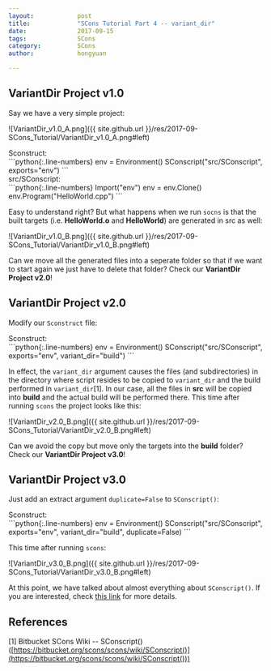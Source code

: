 ```yaml
---
layout:            post
title:             "SCons Tutorial Part 4 -- variant_dir"
date:              2017-09-15
tags:              SCons
category:          SCons
author:            hongyuan

---
```


## VariantDir Project v1.0

Say we have a very simple project:

![VariantDir_v1.0_A.png]({{ site.github.url }}/res/2017-09-SCons_Tutorial/VariantDir_v1.0_A.png#left)
<div style="clear:left"></div>

<div class="div-nm">Sconstruct:</div>
```python{:.line-numbers}
env = Environment()
SConscript("src/SConscript", exports="env")
```

<div class="div-nm">src/SConscript:</div>
```python{:.line-numbers}
Import("env")
env = env.Clone()
env.Program("HelloWorld.cpp")
```

Easy to understand right? But what happens when we run `socns` is that the built targets (i.e. **HelloWorld.o** and **HelloWorld**) are generated in src as well:

![VariantDir_v1.0_B.png]({{ site.github.url }}/res/2017-09-SCons_Tutorial/VariantDir_v1.0_B.png#left)
<div style="clear:left"></div>

Can we move all the generated files into a seperate folder so that if we want to start again we just have to delete that folder? Check our **VariantDir Project v2.0**!


## VariantDir Project v2.0

Modify our `Sconstruct` file:

<div class="div-nm">Sconstruct:</div>
```python{:.line-numbers}
env = Environment()
SConscript("src/SConscript", exports="env", variant_dir="build")
```

In effect, the `variant_dir` argument causes the files (and subdirectories) in the directory where script resides to be copied to `variant_dir` and the build performed in `variant_dir`[1]. In our case, all the files in **src** will be copied into **build** and the actual build will be performed there. This time after running `scons` the project looks like this:

![VariantDir_v2.0_B.png]({{ site.github.url }}/res/2017-09-SCons_Tutorial/VariantDir_v2.0_B.png#left)
<div style="clear:left"></div>

Can we avoid the copy but move only the targets into the **build** folder? Check our **VariantDir Project v3.0**!


## VariantDir Project v3.0

Just add an extract argument `duplicate=False` to `SConscript()`:

<div class="div-nm">Sconstruct:</div>
```python{:.line-numbers}
env = Environment()
SConscript("src/SConscript", exports="env", variant_dir="build", duplicate=False)
```

This time after running `scons`:

![VariantDir_v3.0_B.png]({{ site.github.url }}/res/2017-09-SCons_Tutorial/VariantDir_v3.0_B.png#left)
<div style="clear:left"></div>

At this point, we have talked about almost everything about `SConscript()`. If you are interested, check [this link](https://bitbucket.org/scons/scons/wiki/SConscript()) for more details.

## References
[1] Bitbucket SCons Wiki -- SConscript() ([https://bitbucket.org/scons/scons/wiki/SConscript()](https://bitbucket.org/scons/scons/wiki/SConscript()))